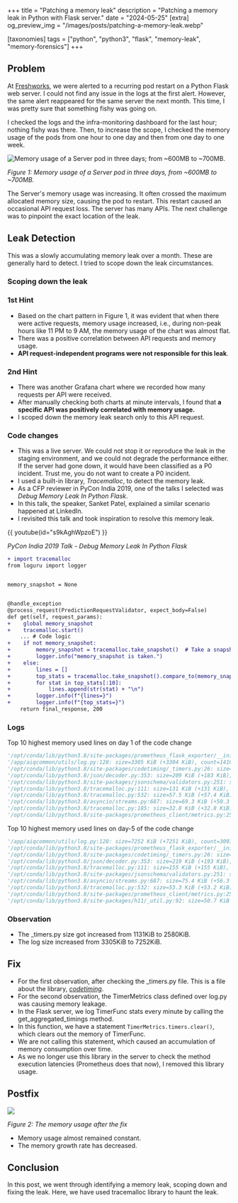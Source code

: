 +++
title = "Patching a memory leak"
description = "Patching a memory leak in Python with Flask server."
date = "2024-05-25"
[extra]
og_preview_img = "/images/posts/patching-a-memory-leak.webp"

[taxonomies]
tags = ["python", "python3", "flask", "memory-leak", "memory-forensics"]
+++

## Problem

At [Freshworks](https://www.freshworks.com/), we were alerted to a recurring pod restart on a Python Flask web server. I could not find any issue in the logs at the first alert. However, the same alert reappeared for the same server the next month. This time, I was pretty sure that something fishy was going on.

I checked the logs and the infra-monitoring dashboard for the last hour; nothing fishy was there. Then, to increase the scope, I checked the memory usage of the pods from one hour to one day and then from one day to one week.

![Memory usage of a Server pod in three days; from ~600MB to ~700MB.](https://cdn.hashnode.com/res/hashnode/image/upload/v1716635664649/133c88eb-bd57-4f65-8eae-72693655a3b7.png)

_Figure 1: Memory usage of a Server pod in three days, from ~600MB to ~700MB._

The Server's memory usage was increasing. It often crossed the maximum allocated memory size, causing the pod to restart. This restart caused an occasional API request loss. The server has many APIs. The next challenge was to pinpoint the exact location of the leak.

## Leak Detection

This was a slowly accumulating memory leak over a month. These are generally hard to detect. I tried to scope down the leak circumstances.

### Scoping down the leak

### 1st Hint

- Based on the chart pattern in Figure 1, it was evident that when there were active requests, memory usage increased, i.e., during non-peak hours like 11 PM to 9 AM, the memory usage of the chart was almost flat.
- There was a positive correlation between API requests and memory usage.
- **API request-independent programs were not responsible for this leak**.

### 2nd Hint

- There was another Grafana chart where we recorded how many requests per API were received.
- After manually checking both charts at minute intervals, I found that **a specific API was positively correlated with memory usage.**
- I scoped down the memory leak search only to this API request.

### Code changes

- This was a live server. We could not stop it or reproduce the leak in the staging environment, and we could not degrade the performance either. If the server had gone down, it would have been classified as a P0 incident. Trust me, you do not want to create a P0 incident.
- I used a built-in library, _Tracemalloc_, to detect the memory leak.
- As a CFP reviewer in PyCon India 2019, one of the talks I selected was _Debug Memory Leak In Python Flask_.
- In this talk, the speaker, Sanket Patel, explained a similar scenario happened at LinkedIn.
- I revisited this talk and took inspiration to resolve this memory leak.

{{ youtube(id="s9kAghWpzoE") }}

_PyCon India 2019 Talk - Debug Memory Leak In Python Flask_

```diff
+ import tracemalloc
from loguru import logger


memory_snapshot = None


@handle_exception
@process_request(PredictionRequestValidator, expect_body=False)
def get(self, request_params):
+    global memory_snapshot
+    tracemalloc.start()
    ... # Code logic
+    if not memory_snapshot:
+        memory_snapshot = tracemalloc.take_snapshot()  # Take a snapshot of the current memory usage
+        logger.info("memory_snapshot is taken.")
+    else:
+        lines = []
+        top_stats = tracemalloc.take_snapshot().compare_to(memory_snapshot, "lineno")
+        for stat in top_stats[:10]:
+            lines.append(str(stat) + "\n")
+        logger.info(f"{lines=}")
+        logger.info(f"{top_stats=}")
    return final_response, 200
```

### Logs

Top 10 highest memory used lines on day 1 of the code change

```python
'/opt/conda/lib/python3.8/site-packages/prometheus_flask_exporter/__init__.py:943: size=5120 KiB (+5120 KiB), count=1 (+1), average=5120 KiB\n',
'/app/aiqcommon/utils/log.py:128: size=3305 KiB (+3304 KiB), count=141003 (+140974), average=24 B\n',
'/opt/conda/lib/python3.8/site-packages/codetiming/_timers.py:26: size=1131 KiB (+1130 KiB), count=4 (+0), average=283 KiB\n',
'/opt/conda/lib/python3.8/json/decoder.py:353: size=209 KiB (+183 KiB), count=3310 (+2963), average=65 B\n',
'/opt/conda/lib/python3.8/site-packages/jsonschema/validators.py:251: size=144 KiB (+142 KiB), count=1 (-8), average=144 KiB\n',
'/opt/conda/lib/python3.8/tracemalloc.py:111: size=131 KiB (+131 KiB), count=1682 (+1682), average=80 B\n',
'/opt/conda/lib/python3.8/tracemalloc.py:532: size=57.5 KiB (+57.4 KiB), count=1149 (+1148), average=51 B\n',
'/opt/conda/lib/python3.8/asyncio/streams.py:687: size=69.3 KiB (+50.3 KiB), count=11 (+8), average=6453 B\n',
'/opt/conda/lib/python3.8/tracemalloc.py:185: size=32.8 KiB (+32.8 KiB), count=699 (+699), average=48 B\n',
'/opt/conda/lib/python3.8/site-packages/prometheus_client/metrics.py:250: size=37.1 KiB (+32.6 KiB), count=238 (+211), average=160 B\n'
```

Top 10 highest memory used lines on day-5 of the code change

```python
'/app/aiqcommon/utils/log.py:128: size=7252 KiB (+7251 KiB), count=309391 (+309362), average=24 B\n',
'/opt/conda/lib/python3.8/site-packages/prometheus_flask_exporter/__init__.py:943: size=5120 KiB (+5120 KiB), count=1 (+1), average=5120 KiB\n',
'/opt/conda/lib/python3.8/site-packages/codetiming/_timers.py:26: size=2580 KiB (+2579 KiB), count=4 (+0), average=645 KiB\n',
'/opt/conda/lib/python3.8/json/decoder.py:353: size=219 KiB (+193 KiB), count=3453 (+3106), average=65 B\n',
'/opt/conda/lib/python3.8/tracemalloc.py:111: size=155 KiB (+155 KiB), count=1988 (+1988), average=80 B\n',
'/opt/conda/lib/python3.8/site-packages/jsonschema/validators.py:251: size=144 KiB (+142 KiB), count=1 (-8), average=144 KiB\n',
'/opt/conda/lib/python3.8/asyncio/streams.py:687: size=75.4 KiB (+56.3 KiB), count=12 (+9), average=6431 B\n',
'/opt/conda/lib/python3.8/tracemalloc.py:532: size=53.3 KiB (+53.2 KiB), count=1088 (+1087), average=50 B\n',
'/opt/conda/lib/python3.8/site-packages/prometheus_client/metrics.py:250: size=46.5 KiB (+42.1 KiB), count=284 (+257), average=168 B\n',
'/opt/conda/lib/python3.8/site-packages/h11/_util.py:92: size=50.7 KiB (+41.8 KiB), count=463 (+375), average=112 B\n'
```

### Observation

- The \_timers.py size got increased from 1131KiB to 2580KiB.
- The log size increased from 3305KiB to 7252KiB.

## Fix

- For the first observation, after checking the \_timers.py file. This is a file about the library, [_codetiming_](https://github.com/realpython/codetiming).
- For the second observation, the TimerMetrics class defined over log.py was causing memory leakage.
- In the Flask server, we log TimerFunc stats every minute by calling the get_aggregated_timings method.
- In this function, we have a statement `TimerMetrics.timers.clear()`, which clears out the memory of TimerFunc.
- We are not calling this statement, which caused an accumulation of memory consumption over time.
- As we no longer use this library in the server to check the method execution latencies (Prometheus does that now), I removed this library usage.

## Postfix

![](https://cdn.hashnode.com/res/hashnode/image/upload/v1716638010742/5be304dc-fff2-408e-8d54-3e098aa82d5b.png)

_Figure 2: The memory usage after the fix_

- Memory usage almost remained constant.
- The memory growth rate has decreased.

## Conclusion

In this post, we went through identifying a memory leak, scoping down and fixing the leak. Here, we have used tracemalloc library to haunt the leak.
